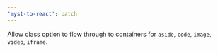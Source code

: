 ```yaml
---
'myst-to-react': patch
---
```


Allow class option to flow through to containers for `aside`, `code`, `image`, `video`, `iframe`.
